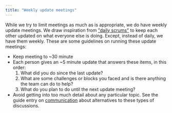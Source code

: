 ```yaml
---
title: "Weekly update meetings"
---
```


While we try to limit meetings as much as is appropriate, we do have
weekly update meetings. We draw inspiration from ["daily
scrums"](https://www.scrum.org/resources/what-is-a-daily-scrum) to keep
each other updated on what everyone else is doing. Except, instead of
daily, we have them weekly. These are some guidelines on running these
update meetings:

-   Keep meeting to \~30 minute
-   Each person gives an \~5 minute update that answers these items, in
    this order:
    1.  What did you do since the last update?
    2.  What are some challenges or blocks you faced and is there
        anything the team can do to help?
    3.  What do you plan to do until the next update meeting?
-   Avoid getting into too much detail about any particular topic. See
    the guide entry on [communication](communication.md) about
    alternatives to these types of discussions.
